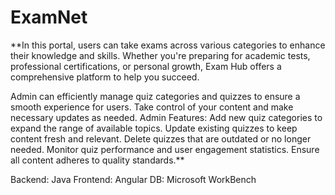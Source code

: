 # ExamNet
**In this portal, users can take exams across various categories to enhance their knowledge and skills. Whether you're preparing for academic tests, professional certifications, or personal growth, Exam Hub offers a comprehensive platform to help you succeed.

Admin can efficiently manage quiz categories and quizzes to ensure a smooth experience for users. Take control of your content and make necessary updates as needed. Admin Features: Add new quiz categories to expand the range of available topics. Update existing quizzes to keep content fresh and relevant. Delete quizzes that are outdated or no longer needed. Monitor quiz performance and user engagement statistics. Ensure all content adheres to quality standards.**

Backend: Java
Frontend: Angular
DB: Microsoft WorkBench
